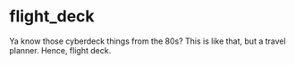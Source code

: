 # flight_deck

Ya know those cyberdeck things from the 80s? This is like that, but a travel planner. Hence, flight deck.
